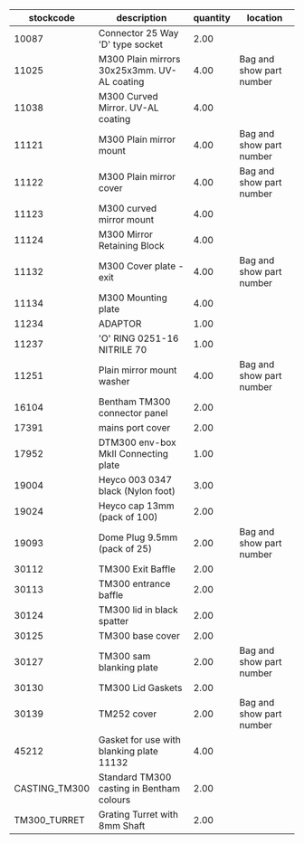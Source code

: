 |stockcode|description|quantity|location|
|---------|-----------|--------|--------|
|10087|Connector 25 Way 'D' type socket|2.00||
|11025|M300 Plain mirrors 30x25x3mm.  UV-AL coating|4.00|Bag and show part number|
|11038|M300 Curved Mirror.  UV-AL coating|4.00||
|11121|M300 Plain mirror mount|4.00|Bag and show part number|
|11122|M300 Plain mirror cover|4.00|Bag and show part number|
|11123|M300 curved mirror mount|4.00||
|11124|M300 Mirror Retaining Block|4.00||
|11132|M300 Cover plate - exit|4.00|Bag and show part number|
|11134|M300 Mounting plate|4.00||
|11234|ADAPTOR|1.00||
|11237|'O' RING 0251-16 NITRILE 70|1.00||
|11251|Plain mirror mount washer|4.00|Bag and show part number|
|16104|Bentham TM300 connector panel|2.00||
|17391|mains port cover|2.00||
|17952|DTM300 env-box MkII Connecting plate|1.00||
|19004|Heyco 003 0347 black (Nylon foot)|3.00||
|19024|Heyco cap 13mm (pack of 100)|2.00||
|19093|Dome Plug 9.5mm (pack of 25)|2.00|Bag and show part number|
|30112|TM300 Exit Baffle|2.00||
|30113|TM300 entrance baffle|2.00||
|30124|TM300 lid in black spatter|2.00||
|30125|TM300 base cover|2.00||
|30127|TM300 sam blanking plate|2.00|Bag and show part number|
|30130|TM300 Lid Gaskets|2.00||
|30139|TM252 cover|2.00|Bag and show part number|
|45212|Gasket for use with blanking plate 11132|4.00||
|CASTING_TM300|Standard TM300 casting in Bentham colours|2.00||
|TM300_TURRET|Grating Turret with 8mm Shaft|2.00||
